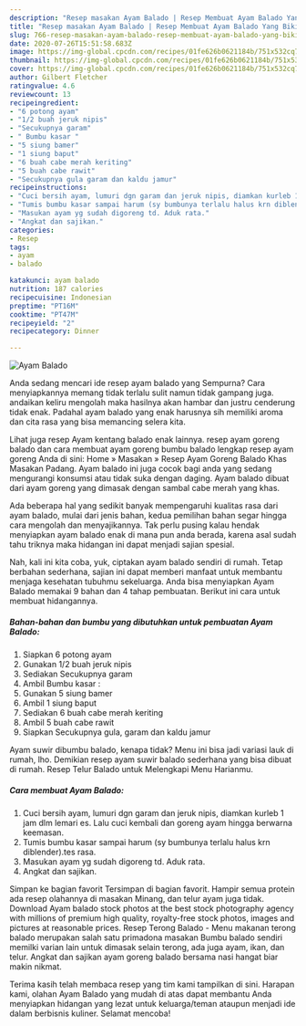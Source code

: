 ```yaml
---
description: "Resep masakan Ayam Balado | Resep Membuat Ayam Balado Yang Bikin Ngiler"
title: "Resep masakan Ayam Balado | Resep Membuat Ayam Balado Yang Bikin Ngiler"
slug: 766-resep-masakan-ayam-balado-resep-membuat-ayam-balado-yang-bikin-ngiler
date: 2020-07-26T15:51:58.683Z
image: https://img-global.cpcdn.com/recipes/01fe626b0621184b/751x532cq70/ayam-balado-foto-resep-utama.jpg
thumbnail: https://img-global.cpcdn.com/recipes/01fe626b0621184b/751x532cq70/ayam-balado-foto-resep-utama.jpg
cover: https://img-global.cpcdn.com/recipes/01fe626b0621184b/751x532cq70/ayam-balado-foto-resep-utama.jpg
author: Gilbert Fletcher
ratingvalue: 4.6
reviewcount: 13
recipeingredient:
- "6 potong ayam"
- "1/2 buah jeruk nipis"
- "Secukupnya garam"
- " Bumbu kasar "
- "5 siung bamer"
- "1 siung baput"
- "6 buah cabe merah keriting"
- "5 buah cabe rawit"
- "Secukupnya gula garam dan kaldu jamur"
recipeinstructions:
- "Cuci bersih ayam, lumuri dgn garam dan jeruk nipis, diamkan kurleb 1 jam dlm lemari es. Lalu cuci kembali dan goreng ayam hingga berwarna keemasan."
- "Tumis bumbu kasar sampai harum (sy bumbunya terlalu halus krn diblender).tes rasa."
- "Masukan ayam yg sudah digoreng td. Aduk rata."
- "Angkat dan sajikan."
categories:
- Resep
tags:
- ayam
- balado

katakunci: ayam balado 
nutrition: 187 calories
recipecuisine: Indonesian
preptime: "PT16M"
cooktime: "PT47M"
recipeyield: "2"
recipecategory: Dinner

---
```



![Ayam Balado](https://img-global.cpcdn.com/recipes/01fe626b0621184b/751x532cq70/ayam-balado-foto-resep-utama.jpg)

Anda sedang mencari ide resep ayam balado yang Sempurna? Cara menyiapkannya memang tidak terlalu sulit namun tidak gampang juga. andaikan keliru mengolah maka hasilnya akan hambar dan justru cenderung tidak enak. Padahal ayam balado yang enak harusnya sih memiliki aroma dan cita rasa yang bisa memancing selera kita.

Lihat juga resep Ayam kentang balado enak lainnya. resep ayam goreng balado dan cara membuat ayam goreng bumbu balado lengkap resep ayam goreng Anda di sini: Home » Masakan » Resep Ayam Goreng Balado Khas Masakan Padang. Ayam balado ini juga cocok bagi anda yang sedang mengurangi konsumsi atau tidak suka dengan daging. Ayam balado dibuat dari ayam goreng yang dimasak dengan sambal cabe merah yang khas.

Ada beberapa hal yang sedikit banyak mempengaruhi kualitas rasa dari ayam balado, mulai dari jenis bahan, kedua pemilihan bahan segar hingga cara mengolah dan menyajikannya. Tak perlu pusing kalau hendak menyiapkan ayam balado enak di mana pun anda berada, karena asal sudah tahu triknya maka hidangan ini dapat menjadi sajian spesial.


Nah, kali ini kita coba, yuk, ciptakan ayam balado sendiri di rumah. Tetap berbahan sederhana, sajian ini dapat memberi manfaat untuk membantu menjaga kesehatan tubuhmu sekeluarga. Anda bisa menyiapkan Ayam Balado memakai 9 bahan dan 4 tahap pembuatan. Berikut ini cara untuk membuat hidangannya.

<!--inarticleads1-->

##### Bahan-bahan dan bumbu yang dibutuhkan untuk pembuatan Ayam Balado:

1. Siapkan 6 potong ayam
1. Gunakan 1/2 buah jeruk nipis
1. Sediakan Secukupnya garam
1. Ambil  Bumbu kasar :
1. Gunakan 5 siung bamer
1. Ambil 1 siung baput
1. Sediakan 6 buah cabe merah keriting
1. Ambil 5 buah cabe rawit
1. Siapkan Secukupnya gula, garam dan kaldu jamur


Ayam suwir dibumbu balado, kenapa tidak? Menu ini bisa jadi variasi lauk di rumah, lho. Demikian resep ayam suwir balado sederhana yang bisa dibuat di rumah. Resep Telur Balado untuk Melengkapi Menu Harianmu. 

<!--inarticleads2-->

##### Cara membuat Ayam Balado:

1. Cuci bersih ayam, lumuri dgn garam dan jeruk nipis, diamkan kurleb 1 jam dlm lemari es. Lalu cuci kembali dan goreng ayam hingga berwarna keemasan.
1. Tumis bumbu kasar sampai harum (sy bumbunya terlalu halus krn diblender).tes rasa.
1. Masukan ayam yg sudah digoreng td. Aduk rata.
1. Angkat dan sajikan.


Simpan ke bagian favorit Tersimpan di bagian favorit. Hampir semua protein ada resep olahannya di masakan Minang, dan telur ayam juga tidak. Download Ayam balado stock photos at the best stock photography agency with millions of premium high quality, royalty-free stock photos, images and pictures at reasonable prices. Resep Terong Balado - Menu makanan terong balado merupakan salah satu primadona masakan Bumbu balado sendiri memilki varian lain untuk dimasak selain terong, ada juga ayam, ikan, dan telur. Angkat dan sajikan ayam goreng balado bersama nasi hangat biar makin nikmat. 

Terima kasih telah membaca resep yang tim kami tampilkan di sini. Harapan kami, olahan Ayam Balado yang mudah di atas dapat membantu Anda menyiapkan hidangan yang lezat untuk keluarga/teman ataupun menjadi ide dalam berbisnis kuliner. Selamat mencoba!
